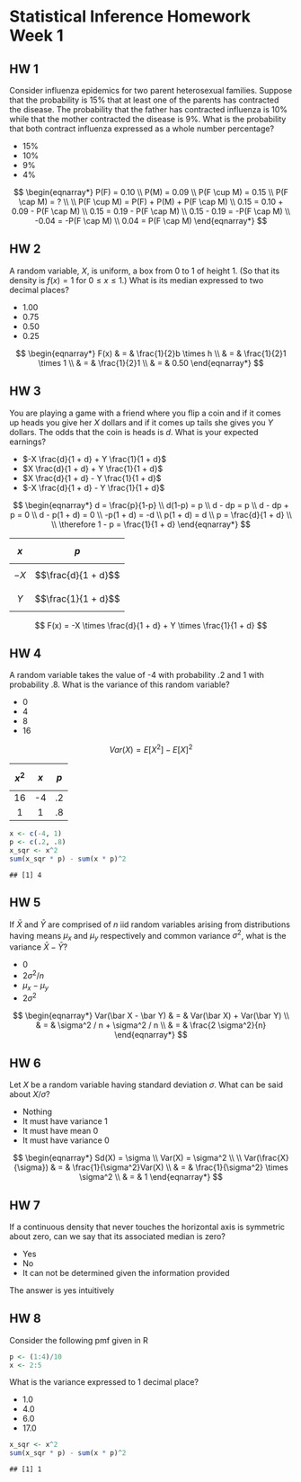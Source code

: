 # Statistical Inference Homework Week 1

## HW 1

Consider influenza epidemics for two parent heterosexual families. Suppose that the probability is 15% that at least one of the parents has contracted the disease. The probability that the father has contracted influenza is 10% while that the mother contracted the disease is 9%. What is the probability that both contract influenza expressed as a whole number percentage?

- 15%
- 10%
- 9%
- 4%

$$
\begin{eqnarray*}
P(F) = 0.10 \\
P(M) = 0.09 \\
P(F \cup M) = 0.15 \\
P(F \cap M) = ? \\ \\
P(F \cup M) = P(F) + P(M) + P(F \cap M) \\
0.15 = 0.10 + 0.09 - P(F \cap M) \\
0.15 = 0.19 - P(F \cap M) \\
0.15 - 0.19 = -P(F \cap M) \\
-0.04 = -P(F \cap M) \\
0.04 = P(F \cap M)
\end{eqnarray*}
$$

## HW 2

A random variable, $X$, is uniform, a box from 0 to 1 of height 1. (So that its density is $f(x) = 1 \mbox{ for } 0 \leq x \leq 1$.) What is its median expressed to two decimal places?

- 1.00
- 0.75
- 0.50
- 0.25

$$
\begin{eqnarray*}
F(x) & = & \frac{1}{2}b \times h \\
& = & \frac{1}{2}1 \times 1 \\
& = & \frac{1}{2}1 \\
& = & 0.50
\end{eqnarray*}
$$

## HW 3

You are playing a game with a friend where you flip a coin and if it comes up heads you give her $X$ dollars and if it comes up tails she gives you $Y$ dollars. The odds that the coin is heads is $d$. What is your expected earnings?

- $-X \frac{d}{1 + d} + Y \frac{1}{1 + d}$
- $X \frac{d}{1 + d} + Y \frac{1}{1 + d}$
- $X \frac{d}{1 + d} - Y \frac{1}{1 + d}$
- $-X \frac{d}{1 + d} - Y \frac{1}{1 + d}$

$$
\begin{eqnarray*}
d = \frac{p}{1-p} \\
d(1-p) = p \\
d - dp = p \\
d - dp + p = 0 \\
d - p(1 + d) = 0 \\
-p(1 + d) = -d \\
p(1 + d) = d \\
p = \frac{d}{1 + d} \\ \\
\therefore 1 - p = \frac{1}{1 + d}
\end{eqnarray*}
$$

$$x$$ |$$p$$
:----:|:-----------------:
$$-X$$|$$\frac{d}{1 + d}$$
$$Y$$ |$$\frac{1}{1 + d}$$

$$
F(x) = -X \times \frac{d}{1 + d} + Y \times \frac{1}{1 + d}
$$

## HW 4

A random variable takes the value of -4 with probability .2 and 1 with probability .8. What is the variance of this random variable?

- 0
- 4
- 8
- 16

$$
Var(X) = E[X^2] - E[X]^2
$$

$$x^2$$|$$x$$|$$p$$
:-----:|:---:|:---:
16     |-4   |.2
1      |1    |.8


```r
x <- c(-4, 1)
p <- c(.2, .8)
x_sqr <- x^2
sum(x_sqr * p) - sum(x * p)^2
```

```
## [1] 4
```

## HW 5

If $\bar X$ and $\bar Y$ are comprised of $n$ iid random variables arising from distributions having means $\mu_x$ and $\mu_y$ respectively and common variance $\sigma^2$, what is the variance $\bar X - \bar Y$?

- 0
- $2 \sigma^2 / n$
- $\mu_x - \mu_y$
- $2 \sigma^2$

$$
\begin{eqnarray*}
Var(\bar X - \bar Y) & = & Var(\bar X) + Var(\bar Y) \\
& = & \sigma^2 / n + \sigma^2 / n \\
& = & \frac{2 \sigma^2}{n}
\end{eqnarray*}
$$

## HW 6

Let $X$ be a random variable having standard deviation $\sigma$. What can be said about $X / \sigma$?

- Nothing
- It must have variance 1
- It must have mean 0
- It must have variance 0

$$
\begin{eqnarray*}
Sd(X) = \sigma \\
Var(X) = \sigma^2 \\ \\
Var(\frac{X}{\sigma}) & = & \frac{1}{\sigma^2}Var(X) \\
& = & \frac{1}{\sigma^2} \times \sigma^2 \\
& = & 1
\end{eqnarray*}
$$

## HW 7

If a continuous density that never touches the horizontal axis is symmetric about zero, can we say that its associated median is zero?

- Yes
- No
- It can not be determined given the information provided

The answer is yes intuitively

## HW 8

Consider the following pmf given in R


```r
p <- (1:4)/10
x <- 2:5
```

What is the variance expressed to 1 decimal place?

- 1.0
- 4.0
- 6.0
- 17.0


```r
x_sqr <- x^2
sum(x_sqr * p) - sum(x * p)^2
```

```
## [1] 1
```
